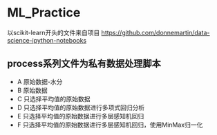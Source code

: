 # ML_Practice

以scikit-learn开头的文件来自项目 https://github.com/donnemartin/data-science-ipython-notebooks

## process系列文件为私有数据处理脚本
- A 原始数据-水分
- B 原始数据
- C 只选择平均值的原始数据
- D 只选择平均值的原始数据进行多项式回归分析
- E 只选择平均值的原始数据进行多层感知机回归
- F 只选择平均值的原始数据进行多层感知机回归，使用MinMax归一化